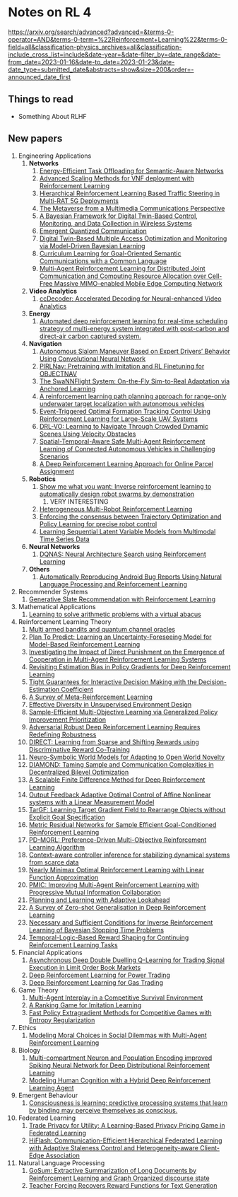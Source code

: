 # Notes on RL 4

https://arxiv.org/search/advanced?advanced=&terms-0-operator=AND&terms-0-term=%22Reinforcement+Learning%22&terms-0-field=all&classification-physics_archives=all&classification-include_cross_list=include&date-year=&date-filter_by=date_range&date-from_date=2023-01-16&date-to_date=2023-01-23&date-date_type=submitted_date&abstracts=show&size=200&order=-announced_date_first

## Things to read

* Something About RLHF

## New papers

1. Engineering Applications
   1. __Networks__
      1. [Energy-Efficient Task Offloading for Semantic-Aware Networks](https://arxiv.org/pdf/2301.08376.pdf)
      2. [Advanced Scaling Methods for VNF deployment with Reinforcement Learning](https://arxiv.org/pdf/2301.08325.pdf)
      3. [Hierarchical Reinforcement Learning Based Traffic Steering in Multi-RAT 5G Deployments](https://arxiv.org/pdf/2301.07818.pdf)
      4. [The Metaverse from a Multimedia Communications Perspective](https://arxiv.org/pdf/2301.07740.pdf)
      5. [A Bayesian Framework for Digital Twin-Based Control, Monitoring, and Data Collection in Wireless Systems](https://arxiv.org/pdf/2212.01351.pdf)
      6. [Emergent Quantized Communication](https://arxiv.org/pdf/2211.02412.pdf)
      7. [Digital Twin-Based Multiple Access Optimization and Monitoring via Model-Driven Bayesian Learning](https://arxiv.org/pdf/2210.05582.pdf)
      8. [Curriculum Learning for Goal-Oriented Semantic Communications with a Common Language](https://arxiv.org/pdf/2204.10429.pdf)
      9. [Multi-Agent Reinforcement Learning for Distributed Joint Communication and Computing Resource Allocation over Cell-Free Massive MIMO-enabled Mobile Edge Computing Network](https://arxiv.org/pdf/2201.09057.pdf)
   2. __Video Analytics__
      1. [ccDecoder: Accelerated Decoding for Neural-enhanced Video Analytics](https://arxiv.org/pdf/2301.08664.pdf)
   3. __Energy__
      1. [Automated deep reinforcement learning for real-time scheduling strategy of multi-energy system integrated with post-carbon and direct-air carbon captured system.](https://arxiv.org/pdf/2301.07768.pdf)
   4. __Navigation__
      1. [Autonomous Slalom Maneuver Based on Expert Drivers’ Behavior Using Convolutional Neural Network](https://arxiv.org/pdf/2301.07424.pdf)
      2. [PIRLNav: Pretraining with Imitation and RL Finetuning for OBJECTNAV](https://arxiv.org/pdf/2301.07302.pdf)
      3. [The SwaNNFlight System: On-the-Fly Sim-to-Real Adaptation via Anchored Learning](https://arxiv.org/pdf/2301.06987.pdf)
      4. [A reinforcement learning path planning approach for range-only underwater target localization with autonomous vehicles](https://arxiv.org/pdf/2301.06863.pdf)
      5. [Event-Triggered Optimal Formation Tracking Control Using Reinforcement Learning for Large-Scale UAV Systems](https://arxiv.org/pdf/2301.06749.pdf)
      6. [DRL-VO: Learning to Navigate Through Crowded Dynamic Scenes Using Velocity Obstacles](https://arxiv.org/pdf/2301.06512.pdf)
      7. [Spatial-Temporal-Aware Safe Multi-Agent Reinforcement Learning of Connected Autonomous Vehicles in Challenging Scenarios](https://arxiv.org/pdf/2210.02300.pdf)
      8. [A Deep Reinforcement Learning Approach for Online Parcel Assignment](https://arxiv.org/pdf/2109.03467.pdf)
   5. __Robotics__
      1. [Show me what you want: Inverse reinforcement learning to automatically design robot swarms by demonstration](https://arxiv.org/pdf/2301.06864.pdf)
         1. VERY INTERESTING
      2. [Heterogeneous Multi-Robot Reinforcement Learning](https://arxiv.org/pdf/2301.07137.pdf)
      3. [Enforcing the consensus between Trajectory Optimization and Policy Learning for precise robot control](https://arxiv.org/pdf/2209.09006.pdf)
      4. [Learning Sequential Latent Variable Models from Multimodal Time Series Data](https://arxiv.org/pdf/2204.10419.pdf)
   6. __Neural Networks__
      1. [DQNAS: Neural Architecture Search using Reinforcement Learning](https://arxiv.org/pdf/2301.06687.pdf)
   7. __Others__
      1. [Automatically Reproducing Android Bug Reports Using Natural Language Processing and Reinforcement Learning](https://arxiv.org/pdf/2301.07775.pdf)
2. Recommender Systems
   1. [Generative Slate Recommendation with Reinforcement Learning](https://arxiv.org/pdf/2301.08632.pdf)
3. Mathematical Applications
   1. [Learning to solve arithmetic problems with a virtual abacus](https://arxiv.org/pdf/2301.06870.pdf)
4. Reinforcement Learning Theory
   1. [Multi armed bandits and quantum channel oracles](https://arxiv.org/pdf/2301.08544.pdf)
   2. [Plan To Predict: Learning an Uncertainty-Foreseeing Model for Model-Based Reinforcement Learning](https://arxiv.org/pdf/2301.08502.pdf)
   3. [Investigating the Impact of Direct Punishment on the Emergence of Cooperation in Multi-Agent Reinforcement Learning Systems](https://arxiv.org/pdf/2301.08278.pdf)
   4. [Revisiting Estimation Bias in Policy Gradients for Deep Reinforcement Learning](https://arxiv.org/pdf/2301.08442.pdf)
   5. [Tight Guarantees for Interactive Decision Making with the Decision-Estimation Coefficient](https://arxiv.org/pdf/2301.08215.pdf)
   6. [A Survey of Meta-Reinforcement Learning](https://arxiv.org/pdf/2301.08028.pdf)
   7. [Effective Diversity in Unsupervised Environment Design](https://arxiv.org/pdf/2301.08025.pdf)
   8. [Sample-Efficient Multi-Objective Learning via Generalized Policy Improvement Prioritization](https://arxiv.org/pdf/2301.07784.pdf)
   9. [Adversarial Robust Deep Reinforcement Learning Requires Redefining Robustness](https://arxiv.org/pdf/2301.07487.pdf)
   10. [DIRECT: Learning from Sparse and Shifting Rewards using Discriminative Reward Co-Training](https://arxiv.org/pdf/2301.07421.pdf)
   11. [Neuro-Symbolic World Models for Adapting to Open World Novelty](https://arxiv.org/pdf/2301.06294.pdf)
   12. [DIAMOND: Taming Sample and Communication Complexities in Decentralized Bilevel Optimization](https://arxiv.org/pdf/2212.02376.pdf)
   13. [A Scalable Finite Difference Method for Deep Reinforcement Learning](https://arxiv.org/pdf/2210.07487.pdf)
   14. [Output Feedback Adaptive Optimal Control of Affine Nonlinear systems with a Linear Measurement Model](https://arxiv.org/pdf/2210.06637.pdf)
   15. [TarGF: Learning Target Gradient Field to Rearrange Objects without Explicit Goal Specification](https://arxiv.org/pdf/2209.00853.pdf)
   16. [Metric Residual Networks for Sample Efficient Goal-Conditioned Reinforcement Learning](https://arxiv.org/pdf/2208.08133.pdf)
   17. [PD-MORL: Preference-Driven Multi-Objective Reinforcement Learning Algorithm](https://arxiv.org/pdf/2208.07914.pdf)
   18. [Context-aware controller inference for stabilizing dynamical systems from scarce data](https://arxiv.org/pdf/2207.11049.pdf)
   19. [Nearly Minimax Optimal Reinforcement Learning with Linear Function Approximation](https://arxiv.org/pdf/2206.11489.pdf)
   20. [PMIC: Improving Multi-Agent Reinforcement Learning with Progressive Mutual Information Collaboration](https://arxiv.org/pdf/2203.08553.pdf)
   21. [Planning and Learning with Adaptive Lookahead](https://arxiv.org/pdf/2201.12403.pdf)
   22. [A Survey of Zero-shot Generalisation in Deep Reinforcement Learning](https://arxiv.org/pdf/2111.09794.pdf)
   23. [Necessary and Sufficient Conditions for Inverse Reinforcement Learning of Bayesian Stopping Time Problems](https://arxiv.org/pdf/2007.03481.pdf)
   24. [Temporal-Logic-Based Reward Shaping for Continuing Reinforcement Learning Tasks](https://arxiv.org/pdf/2007.01498.pdf)
5. Financial Applications
   1. [Asynchronous Deep Double Duelling Q-Learning for Trading Signal Execution in Limit Order Book Markets](https://arxiv.org/pdf/2301.08688.pdf)
   2. [Deep Reinforcement Learning for Power Trading](https://arxiv.org/pdf/2301.08360.pdf)
   3. [Deep Reinforcement Learning for Gas Trading](https://arxiv.org/pdf/2301.08359.pdf)
6.  Game Theory
    1.  [Multi-Agent Interplay in a Competitive Survival Environment](https://arxiv.org/pdf/2301.08030.pdf)
    2. [A Ranking Game for Imitation Learning](https://arxiv.org/pdf/2202.03481.pdf)
    3. [Fast Policy Extragradient Methods for Competitive Games with Entropy Regularization](https://arxiv.org/pdf/2105.15186.pdf)
7.  Ethics
    1. [Modeling Moral Choices in Social Dilemmas with Multi-Agent Reinforcement Learning](https://arxiv.org/pdf/2301.08491.pdf)
8.  Biology
    1. [Multi-compartment Neuron and Population Encoding improved Spiking Neural Network for Deep Distributional Reinforcement Learning](https://arxiv.org/pdf/2301.07275.pdf)
    2. [Modeling Human Cognition with a Hybrid Deep Reinforcement Learning Agent](https://arxiv.org/pdf/2301.06216.pdf)
9.  Emergent Behaviour
    1. [Consciousness is learning: predictive processing systems that learn by binding may perceive themselves as conscious.](https://arxiv.org/pdf/2301.07016.pdf)
10. Federated Learning
    1. [Trade Privacy for Utility: A Learning-Based Privacy Pricing Game in Federated Learning](https://arxiv.org/pdf/2301.08474.pdf)
    2. [HiFlash: Communication-Efficient Hierarchical Federated Learning with Adaptive Staleness Control and Heterogeneity-aware Client-Edge Association](https://arxiv.org/pdf/2301.06447.pdf)
11. Natural Language Processing
    1. [GoSum: Extractive Summarization of Long Documents by Reinforcement Learning and Graph Organized discourse state ](https://arxiv.org/pdf/2211.10247.pdf)
    2. [Teacher Forcing Recovers Reward Functions for Text Generation](https://arxiv.org/pdf/2210.08708.pdf)